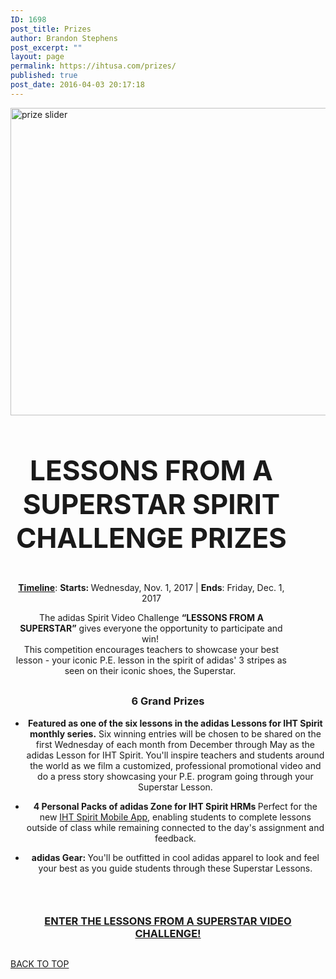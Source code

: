 ```yaml
---
ID: 1698
post_title: Prizes
author: Brandon Stephens
post_excerpt: ""
layout: page
permalink: https://ihtusa.com/prizes/
published: true
post_date: 2016-04-03 20:17:18
---
```

<div id="pl-1698"  class="panel-layout" ><div id="pg-1698-0"  class="panel-grid panel-no-style" ><div id="pgc-1698-0-0"  class="panel-grid-cell"  data-weight="1" ><div id="panel-1698-0-0-0" class="so-panel widget widget_black-studio-tinymce widget_black_studio_tinymce panel-first-child panel-last-child" data-index="0" data-style="{&quot;background_display&quot;:&quot;tile&quot;,&quot;featured_widgets&quot;:&quot;&quot;,&quot;bigger_title&quot;:&quot;&quot;}" ><div class="textwidget"><p><img class="wp-image-1786 size-full aligncenter" src="https://ihtusa.com/wp-content/uploads/2016/04/prize-slider.jpg" alt="prize slider" width="1720" height="492" /></p></div></div></div></div><div id="pg-1698-1"  class="panel-grid panel-no-style"  data-style="{&quot;background_display&quot;:&quot;tile&quot;}" ><div id="pgc-1698-1-0"  class="panel-grid-cell panel-grid-cell-empty"  data-weight="0.049751243782" ></div><div id="pgc-1698-1-1"  class="panel-grid-cell panel-grid-cell-mobile-last"  data-weight="0.900497512436" ><div id="panel-1698-1-1-0" class="so-panel widget widget_black-studio-tinymce widget_black_studio_tinymce panel-first-child panel-last-child" data-index="1" data-style="{&quot;background_image_attachment&quot;:false,&quot;background_display&quot;:&quot;tile&quot;,&quot;featured_widgets&quot;:&quot;&quot;,&quot;bigger_title&quot;:true}" ><div class="widget-title--big panel-widget-style panel-widget-style-for-1698-1-1-0" ><div class="textwidget"><h3 style="font-size: 44px; text-align: center;">LESSONS FROM A SUPERSTAR SPIRIT CHALLENGE PRIZES</h3><p style="text-align: center;"><strong><u>Timeline</u></strong>: <strong>Starts: </strong>Wednesday, Nov. 1, 2017 | <strong>Ends</strong>: Friday, Dec. 1, 2017</p><p style="text-align: center;">The adidas Spirit Video Challenge <b>“LESSONS FROM A SUPERSTAR”</b> gives everyone the opportunity to participate and win! <br />This competition encourages teachers to showcase your best lesson - your iconic P.E. lesson in the spirit of adidas' 3 stripes as seen on their iconic shoes, the Superstar. </p></div></div></div></div><div id="pgc-1698-1-2"  class="panel-grid-cell panel-grid-cell-empty"  data-weight="0.049751243782" ></div></div><div id="pg-1698-2"  class="panel-grid panel-no-style"  data-style="{&quot;background_display&quot;:&quot;tile&quot;}" ><div id="pgc-1698-2-0"  class="panel-grid-cell"  data-weight="1" ><div id="panel-1698-2-0-0" class="so-panel widget widget_black-studio-tinymce widget_black_studio_tinymce panel-first-child panel-last-child" data-index="2" data-style="{&quot;background_display&quot;:&quot;tile&quot;,&quot;featured_widgets&quot;:true,&quot;bigger_title&quot;:&quot;&quot;}" ><div class="featured-widget panel-widget-style panel-widget-style-for-1698-2-0-0" ><div class="textwidget"><h3 style="text-align: center;">6 Grand Prizes</h3><ul><li style="text-align: center;"><strong>Featured as one of the six lessons in the adidas Lessons for IHT Spirit monthly series.</strong> Six winning entries will be chosen to be shared on the first Wednesday of each month from December through May as the adidas Lesson for IHT Spirit. You'll inspire teachers and students around the world as we film a customized, professional promotional video and do a press story showcasing your P.E. program going through your Superstar Lesson.</li><li style="text-align: center;"><p><strong>4 Personal Packs of adidas Zone for IHT Spirit HRMs </strong>Perfect for the new <a href="http://ihtusa.com/iht-spirit-mobile-app" target="_blank" rel="noopener" data-cke-saved-href="http://ihtusa.com/iht-spirit-mobile-app">IHT Spirit Mobile App</a>, enabling students to complete lessons outside of class while remaining connected to the day's assignment and feedback.</p></li><li><p style="text-align: center;"><strong>adidas Gear: </strong>You'll be outfitted in cool adidas apparel to look and feel your best as you guide students through these Superstar Lessons.</p></li></ul><h3> </h3><h3 style="text-align: center;"><a href="https://ihtusa.wishpond.com/lessons-from-a-superstar/">ENTER THE LESSONS FROM A SUPERSTAR VIDEO CHALLENGE!</a></h3></div></div></div></div></div><div id="pg-1698-3"  class="panel-grid panel-no-style" ><div id="pgc-1698-3-0"  class="panel-grid-cell"  data-weight="1" ><div id="panel-1698-3-0-0" class="so-panel widget widget_pw_call_to_action widget-call-to-action panel-first-child panel-last-child" data-index="3" data-style="{&quot;background_display&quot;:&quot;tile&quot;,&quot;featured_widgets&quot;:&quot;&quot;,&quot;bigger_title&quot;:&quot;&quot;}" >				<div class="call-to-action">
					<div class="call-to-action__text">
											</div>
					<div class="call-to-action__button">
						<a href="#TOP">BACK TO TOP</a>					</div>
				</div>
			</div></div></div></div>

<style type="text/css" class="panels-style" data-panels-style-for-post="1698">@import url(https://ihtusa.com/wp-content/plugins/siteorigin-panels/css/front-flex.css); #pgc-1698-0-0 , #pgc-1698-2-0 , #pgc-1698-3-0 { width:100%;width:calc(100% - ( 0 * 30px ) ) } #pg-1698-0 , #pg-1698-1 , #pg-1698-2 , #pl-1698 .so-panel { margin-bottom:30px } #pgc-1698-1-0 , #pgc-1698-1-2 { width:4.9751%;width:calc(4.9751% - ( 0.950248756218 * 30px ) ) } #pgc-1698-1-1 { width:90.0498%;width:calc(90.0498% - ( 0.099502487564 * 30px ) ) } #pl-1698 .so-panel:last-child { margin-bottom:0px } @media (max-width:780px){ #pg-1698-0.panel-no-style, #pg-1698-0.panel-has-style > .panel-row-style , #pg-1698-1.panel-no-style, #pg-1698-1.panel-has-style > .panel-row-style , #pg-1698-2.panel-no-style, #pg-1698-2.panel-has-style > .panel-row-style , #pg-1698-3.panel-no-style, #pg-1698-3.panel-has-style > .panel-row-style { -webkit-flex-direction:column;-ms-flex-direction:column;flex-direction:column } #pg-1698-0 .panel-grid-cell , #pg-1698-1 .panel-grid-cell , #pg-1698-2 .panel-grid-cell , #pg-1698-3 .panel-grid-cell { margin-right:0 } #pg-1698-0 .panel-grid-cell , #pg-1698-1 .panel-grid-cell , #pg-1698-2 .panel-grid-cell , #pg-1698-3 .panel-grid-cell { width:100% } #pgc-1698-1-0 , #pgc-1698-1-1 { margin-bottom:30px } #pl-1698 .panel-grid-cell { padding:0 } #pl-1698 .panel-grid .panel-grid-cell-empty { display:none } #pl-1698 .panel-grid .panel-grid-cell-mobile-last { margin-bottom:0px }  } </style>